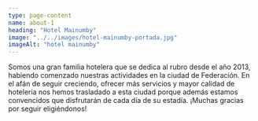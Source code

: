 ```yaml
---
type: page-content
name: about-1
heading: "Hotel Mainumby"
image: "../../images/hotel-mainumby-portada.jpg"
imageAlt: "hotel mainumby"
---
```

Somos una gran familia hotelera que se dedica al rubro desde el año 2013, habiendo comenzado nuestras actividades en la ciudad de Federación. En el afán de seguir creciendo, ofrecer más servicios y mayor calidad de hotelería nos hemos trasladado a esta ciudad porque además estamos convencidos que disfrutarán de cada día de su estadía.
¡Muchas gracias por seguir eligiéndonos!